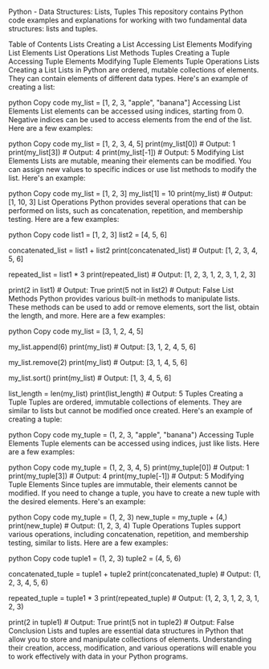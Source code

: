 Python - Data Structures: Lists, Tuples
This repository contains Python code examples and explanations for working with two fundamental data structures: lists and tuples.

Table of Contents
Lists
Creating a List
Accessing List Elements
Modifying List Elements
List Operations
List Methods
Tuples
Creating a Tuple
Accessing Tuple Elements
Modifying Tuple Elements
Tuple Operations
Lists
Creating a List
Lists in Python are ordered, mutable collections of elements. They can contain elements of different data types. Here's an example of creating a list:

python
Copy code
my_list = [1, 2, 3, "apple", "banana"]
Accessing List Elements
List elements can be accessed using indices, starting from 0. Negative indices can be used to access elements from the end of the list. Here are a few examples:

python
Copy code
my_list = [1, 2, 3, 4, 5]
print(my_list[0])    # Output: 1
print(my_list[3])    # Output: 4
print(my_list[-1])   # Output: 5
Modifying List Elements
Lists are mutable, meaning their elements can be modified. You can assign new values to specific indices or use list methods to modify the list. Here's an example:

python
Copy code
my_list = [1, 2, 3]
my_list[1] = 10
print(my_list)    # Output: [1, 10, 3]
List Operations
Python provides several operations that can be performed on lists, such as concatenation, repetition, and membership testing. Here are a few examples:

python
Copy code
list1 = [1, 2, 3]
list2 = [4, 5, 6]

concatenated_list = list1 + list2
print(concatenated_list)    # Output: [1, 2, 3, 4, 5, 6]

repeated_list = list1 * 3
print(repeated_list)        # Output: [1, 2, 3, 1, 2, 3, 1, 2, 3]

print(2 in list1)           # Output: True
print(5 not in list2)       # Output: False
List Methods
Python provides various built-in methods to manipulate lists. These methods can be used to add or remove elements, sort the list, obtain the length, and more. Here are a few examples:

python
Copy code
my_list = [3, 1, 2, 4, 5]

my_list.append(6)
print(my_list)              # Output: [3, 1, 2, 4, 5, 6]

my_list.remove(2)
print(my_list)              # Output: [3, 1, 4, 5, 6]

my_list.sort()
print(my_list)              # Output: [1, 3, 4, 5, 6]

list_length = len(my_list)
print(list_length)          # Output: 5
Tuples
Creating a Tuple
Tuples are ordered, immutable collections of elements. They are similar to lists but cannot be modified once created. Here's an example of creating a tuple:

python
Copy code
my_tuple = (1, 2, 3, "apple", "banana")
Accessing Tuple Elements
Tuple elements can be accessed using indices, just like lists. Here are a few examples:

python
Copy code
my_tuple = (1, 2, 3, 4, 5)
print(my_tuple[0])    # Output: 1
print(my_tuple[3])    # Output: 4
print(my_tuple[-1])   # Output: 5
Modifying Tuple Elements
Since tuples are immutable, their elements cannot be modified. If you need to change a tuple, you have to create a new tuple with the desired elements. Here's an example:

python
Copy code
my_tuple = (1, 2, 3)
new_tuple = my_tuple + (4,)
print(new_tuple)    # Output: (1, 2, 3, 4)
Tuple Operations
Tuples support various operations, including concatenation, repetition, and membership testing, similar to lists. Here are a few examples:

python
Copy code
tuple1 = (1, 2, 3)
tuple2 = (4, 5, 6)

concatenated_tuple = tuple1 + tuple2
print(concatenated_tuple)    # Output: (1, 2, 3, 4, 5, 6)

repeated_tuple = tuple1 * 3
print(repeated_tuple)        # Output: (1, 2, 3, 1, 2, 3, 1, 2, 3)

print(2 in tuple1)           # Output: True
print(5 not in tuple2)       # Output: False
Conclusion
Lists and tuples are essential data structures in Python that allow you to store and manipulate collections of elements. Understanding their creation, access, modification, and various operations will enable you to work effectively with data in your Python programs.